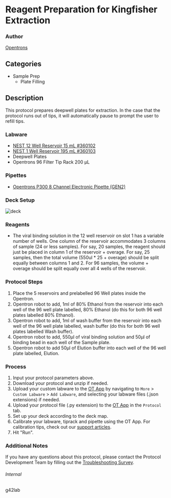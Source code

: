 # Reagent Preparation for Kingfisher Extraction


### Author
[Opentrons](https://opentrons.com/)




## Categories
* Sample Prep
	* Plate Filling


## Description
This protocol prepares deepwell plates for extraction. In the case that the protocol runs out of tips, it will automatically pause to prompt the user to refill tips.


### Labware
* [NEST 12 Well Reservoir 15 mL #360102](http://www.cell-nest.com/page94?_l=en&product_id=102)
* [NEST 1 Well Reservoir 195 mL #360103](http://www.cell-nest.com/page94?_l=en&product_id=102)
* Deepwell Plates
* Opentrons 96 Filter Tip Rack 200 µL


### Pipettes
* [Opentrons P300 8 Channel Electronic Pipette (GEN2)](https://shop.opentrons.com/8-channel-electronic-pipette/)


### Deck Setup
![deck](https://opentrons-protocol-library-website.s3.amazonaws.com/custom-README-images/g42lab/Screen+Shot+2022-12-14+at+8.23.10+AM.png)

### Reagents
* The viral binding solution in the 12 well reservoir on slot 1 has a variable number of wells. One column of the reservoir accommodates 3 columns of sample (24 or less samples). For say, 20 samples, the reagent should just be placed in column 1 of the reservoir + overage. For say, 25 samples, then the total volume (550ul * 25 + overage) should be split equally between columns 1 and 2. For 96 samples, the volume + overage should be split equally over all 4 wells of the reservoir. 



### Protocol Steps
1. Place the 5 reservoirs and prelabelled 96 Well plates inside the Opentron.
2. Opentron robot to add, 1ml of 80% Ethanol from the reservoir into each well of the 96 well plate labelled, 80% Ethanol (do this for both 96 well plates labelled 80% Ethanol).
3. Opentron robot to add, 1ml of wash buffer from the reservoir into each well of the 96 well plate labelled, wash buffer (do this for both 96 well plates labelled Wash buffer).
4. Opentron robot to add, 550µl of viral binding solution and 50µl of binding bead in each well of the Sample plate.
5. Opentron robot to add 50µl of Elution buffer into each well of the 96 well plate labelled, Elution.


### Process
1. Input your protocol parameters above.
2. Download your protocol and unzip if needed.
3. Upload your custom labware to the [OT App](https://opentrons.com/ot-app) by navigating to `More` > `Custom Labware` > `Add Labware`, and selecting your labware files (.json extensions) if needed.
4. Upload your protocol file (.py extension) to the [OT App](https://opentrons.com/ot-app) in the `Protocol` tab.
5. Set up your deck according to the deck map.
6. Calibrate your labware, tiprack and pipette using the OT App. For calibration tips, check out our [support articles](https://support.opentrons.com/en/collections/1559720-guide-for-getting-started-with-the-ot-2).
7. Hit "Run".


### Additional Notes
If you have any questions about this protocol, please contact the Protocol Development Team by filling out the [Troubleshooting Survey](https://protocol-troubleshooting.paperform.co/).


###### Internal
g42lab
